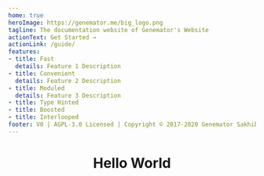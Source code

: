 ```yaml
---
home: true
heroImage: https://genemator.me/big_logo.png
tagline: The documentation website of Genemator's Website
actionText: Get Started →
actionLink: /guide/
features:
- title: Fast
  details: Feature 1 Description
- title: Convenient
  details: Feature 2 Description
- title: Moduled
  details: Feature 3 Description
- title: Type Hinted
- title: Boosted
- title: Interlooped
footer: V0 | AGPL-3.0 Licensed | Copyright © 2017-2020 Genemator Sakhib | Code with ❤️
---
```


<h1 align="center">Hello World</h1>